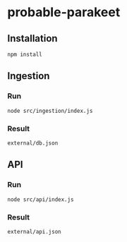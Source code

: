 # probable-parakeet

## Installation
`npm install`

## Ingestion

### Run
`node src/ingestion/index.js`

### Result
`external/db.json`

## API

### Run
`node src/api/index.js`

### Result
`external/api.json`
